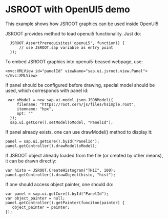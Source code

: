 # JSROOT with OpenUI5 demo

This example shows how JSROOT graphics can be used inside OpenUI5

JSROOT provides method to load openui5 functionality. Just do:

      JSROOT.AssertPrerequisites('openui5', function() {
          // use JSROOT.sap variable as entry point
      });

To embed JSROOT graphics into openui5-beased webpage, use:

    <mvc:XMLView id="panelId" viewName="sap.ui.jsroot.view.Panel">
    </mvc:XMLView>

If panel should be configured before drawing, special model should be used,
which corresponds with panel id:

     var oModel = new sap.ui.model.json.JSONModel({ 
         filename: "https://root.cern/js/files/hsimple.root", 
         itemname: "hpx", 
         opt: "" 
      });
      sap.ui.getCore().setModel(oModel, "PanelId");

If panel already exists, one can use drawModel() method to display it: 

    panel = sap.ui.getCore().byId("PanelId");
    panel.getController().drawModel(oModel);

If JSROOT object already loaded from the file (or created by other means), 
it can be drawn directly:

    var histo = JSROOT.CreateHistogram("TH1I", 100);
    panel.getController().drawObject(histo, "hist");

If one should access object painter, one should do:

    var panel = sap.ui.getCore().byId("PanelId");
    var object_painter = null;
    panel.getController().getPainter(funciton(painter) {
       object_painter = painter;
    });
